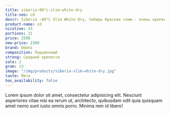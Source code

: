 ```yaml
---
title: siberia-80°c-slim-white-dry
title-seo: cd
descr: Siberia -80°C Slim White Dry, Сибирь Красная слим - очень крепкий, порции очень приятные и много. Самая низкая цена в Казахстане.
product-name: cd
nicotine: 43
portions: 21
price: 2500
new-price: 2300
brand: Odens
composition: Порционный
strong: Средней крепости
sale: 2
gram: 13
image: "/img/products/siberia-slim-white-dry.jpg"
taste: Мята
has_availability: false
---
```


Lorem ipsum dolor sit amet, consectetur adipisicing elit. Nesciunt asperiores vitae nisi ea rerum ut, architecto, quibusdam odit quia quisquam amet nemo sunt iusto omnis porro. Minima rem id libero!